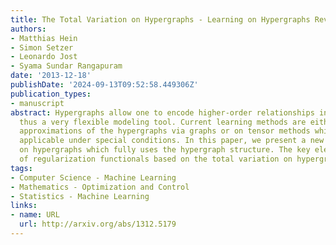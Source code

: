 ```yaml
---
title: The Total Variation on Hypergraphs - Learning on Hypergraphs Revisited
authors:
- Matthias Hein
- Simon Setzer
- Leonardo Jost
- Syama Sundar Rangapuram
date: '2013-12-18'
publishDate: '2024-09-13T09:52:58.449306Z'
publication_types:
- manuscript
abstract: Hypergraphs allow one to encode higher-order relationships in data and are
  thus a very flexible modeling tool. Current learning methods are either based on
  approximations of the hypergraphs via graphs or on tensor methods which are only
  applicable under special conditions. In this paper, we present a new learning framework
  on hypergraphs which fully uses the hypergraph structure. The key element is a family
  of regularization functionals based on the total variation on hypergraphs.
tags:
- Computer Science - Machine Learning
- Mathematics - Optimization and Control
- Statistics - Machine Learning
links:
- name: URL
  url: http://arxiv.org/abs/1312.5179
---
```

